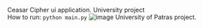 Ceasar Cipher ui application. University project<br>
How to run:
```python main.py```
![image](https://github.com/user-attachments/assets/ff506535-4b5a-498d-874c-6970eb8ea639)
University of Patras project.
